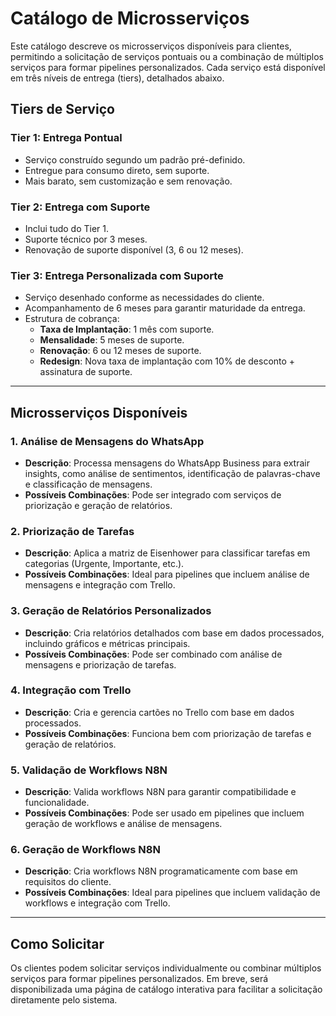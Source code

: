 # Catálogo de Microsserviços

Este catálogo descreve os microsserviços disponíveis para clientes, permitindo a solicitação de serviços pontuais ou a combinação de múltiplos serviços para formar pipelines personalizados. Cada serviço está disponível em três níveis de entrega (tiers), detalhados abaixo.

## Tiers de Serviço

### **Tier 1: Entrega Pontual**
- Serviço construído segundo um padrão pré-definido.
- Entregue para consumo direto, sem suporte.
- Mais barato, sem customização e sem renovação.

### **Tier 2: Entrega com Suporte**
- Inclui tudo do Tier 1.
- Suporte técnico por 3 meses.
- Renovação de suporte disponível (3, 6 ou 12 meses).

### **Tier 3: Entrega Personalizada com Suporte**
- Serviço desenhado conforme as necessidades do cliente.
- Acompanhamento de 6 meses para garantir maturidade da entrega.
- Estrutura de cobrança:
  - **Taxa de Implantação**: 1 mês com suporte.
  - **Mensalidade**: 5 meses de suporte.
  - **Renovação**: 6 ou 12 meses de suporte.
  - **Redesign**: Nova taxa de implantação com 10% de desconto + assinatura de suporte.

---

## Microsserviços Disponíveis

### **1. Análise de Mensagens do WhatsApp**
- **Descrição**: Processa mensagens do WhatsApp Business para extrair insights, como análise de sentimentos, identificação de palavras-chave e classificação de mensagens.
- **Possíveis Combinações**: Pode ser integrado com serviços de priorização e geração de relatórios.

### **2. Priorização de Tarefas**
- **Descrição**: Aplica a matriz de Eisenhower para classificar tarefas em categorias (Urgente, Importante, etc.).
- **Possíveis Combinações**: Ideal para pipelines que incluem análise de mensagens e integração com Trello.

### **3. Geração de Relatórios Personalizados**
- **Descrição**: Cria relatórios detalhados com base em dados processados, incluindo gráficos e métricas principais.
- **Possíveis Combinações**: Pode ser combinado com análise de mensagens e priorização de tarefas.

### **4. Integração com Trello**
- **Descrição**: Cria e gerencia cartões no Trello com base em dados processados.
- **Possíveis Combinações**: Funciona bem com priorização de tarefas e geração de relatórios.

### **5. Validação de Workflows N8N**
- **Descrição**: Valida workflows N8N para garantir compatibilidade e funcionalidade.
- **Possíveis Combinações**: Pode ser usado em pipelines que incluem geração de workflows e análise de mensagens.

### **6. Geração de Workflows N8N**
- **Descrição**: Cria workflows N8N programaticamente com base em requisitos do cliente.
- **Possíveis Combinações**: Ideal para pipelines que incluem validação de workflows e integração com Trello.

---

## Como Solicitar
Os clientes podem solicitar serviços individualmente ou combinar múltiplos serviços para formar pipelines personalizados. Em breve, será disponibilizada uma página de catálogo interativa para facilitar a solicitação diretamente pelo sistema.
